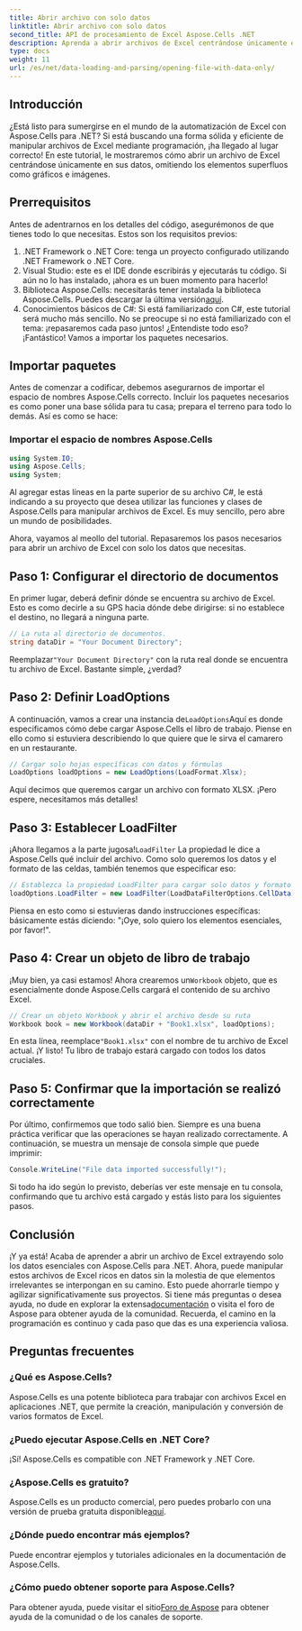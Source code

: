 ```yaml
---
title: Abrir archivo con solo datos
linktitle: Abrir archivo con solo datos
second_title: API de procesamiento de Excel Aspose.Cells .NET
description: Aprenda a abrir archivos de Excel centrándose únicamente en los datos con Aspose.Cells para .NET. Guía sencilla para desarrolladores de .NET para optimizar las operaciones de Excel.
type: docs
weight: 11
url: /es/net/data-loading-and-parsing/opening-file-with-data-only/
---
```

## Introducción
¿Está listo para sumergirse en el mundo de la automatización de Excel con Aspose.Cells para .NET? Si está buscando una forma sólida y eficiente de manipular archivos de Excel mediante programación, ¡ha llegado al lugar correcto! En este tutorial, le mostraremos cómo abrir un archivo de Excel centrándose únicamente en sus datos, omitiendo los elementos superfluos como gráficos e imágenes.
## Prerrequisitos
Antes de adentrarnos en los detalles del código, asegurémonos de que tienes todo lo que necesitas. Estos son los requisitos previos:
1. .NET Framework o .NET Core: tenga un proyecto configurado utilizando .NET Framework o .NET Core.
2. Visual Studio: este es el IDE donde escribirás y ejecutarás tu código. Si aún no lo has instalado, ¡ahora es un buen momento para hacerlo!
3.  Biblioteca Aspose.Cells: necesitarás tener instalada la biblioteca Aspose.Cells. Puedes descargar la última versión[aquí](https://releases.aspose.com/cells/net/).
4. Conocimientos básicos de C#: Si está familiarizado con C#, este tutorial será mucho más sencillo. No se preocupe si no está familiarizado con el tema: ¡repasaremos cada paso juntos!
¿Entendiste todo eso? ¡Fantástico! Vamos a importar los paquetes necesarios.
## Importar paquetes
Antes de comenzar a codificar, debemos asegurarnos de importar el espacio de nombres Aspose.Cells correcto. Incluir los paquetes necesarios es como poner una base sólida para tu casa; prepara el terreno para todo lo demás. Así es como se hace:
### Importar el espacio de nombres Aspose.Cells
```csharp
using System.IO;
using Aspose.Cells;
using System;
```
Al agregar estas líneas en la parte superior de su archivo C#, le está indicando a su proyecto que desea utilizar las funciones y clases de Aspose.Cells para manipular archivos de Excel. Es muy sencillo, pero abre un mundo de posibilidades.

Ahora, vayamos al meollo del tutorial. Repasaremos los pasos necesarios para abrir un archivo de Excel con solo los datos que necesitas.
## Paso 1: Configurar el directorio de documentos
En primer lugar, deberá definir dónde se encuentra su archivo de Excel. Esto es como decirle a su GPS hacia dónde debe dirigirse: si no establece el destino, no llegará a ninguna parte.
```csharp
// La ruta al directorio de documentos.
string dataDir = "Your Document Directory";
```
 Reemplazar`"Your Document Directory"` con la ruta real donde se encuentra tu archivo de Excel. Bastante simple, ¿verdad? 
## Paso 2: Definir LoadOptions
 A continuación, vamos a crear una instancia de`LoadOptions`Aquí es donde especificamos cómo debe cargar Aspose.Cells el libro de trabajo. Piense en ello como si estuviera describiendo lo que quiere que le sirva el camarero en un restaurante.
```csharp
// Cargar solo hojas específicas con datos y fórmulas
LoadOptions loadOptions = new LoadOptions(LoadFormat.Xlsx);
```
Aquí decimos que queremos cargar un archivo con formato XLSX. ¡Pero espere, necesitamos más detalles!
## Paso 3: Establecer LoadFilter
 ¡Ahora llegamos a la parte jugosa!`LoadFilter` La propiedad le dice a Aspose.Cells qué incluir del archivo. Como solo queremos los datos y el formato de las celdas, también tenemos que especificar eso:
```csharp
// Establezca la propiedad LoadFilter para cargar solo datos y formato de celda
loadOptions.LoadFilter = new LoadFilter(LoadDataFilterOptions.CellData);
```
Piensa en esto como si estuvieras dando instrucciones específicas: básicamente estás diciendo: "¡Oye, solo quiero los elementos esenciales, por favor!".
## Paso 4: Crear un objeto de libro de trabajo
 ¡Muy bien, ya casi estamos! Ahora crearemos un`Workbook` objeto, que es esencialmente donde Aspose.Cells cargará el contenido de su archivo Excel.
```csharp
// Crear un objeto Workbook y abrir el archivo desde su ruta
Workbook book = new Workbook(dataDir + "Book1.xlsx", loadOptions);
```
 En esta línea, reemplace`"Book1.xlsx"` con el nombre de tu archivo de Excel actual. ¡Y listo! Tu libro de trabajo estará cargado con todos los datos cruciales.
## Paso 5: Confirmar que la importación se realizó correctamente
Por último, confirmemos que todo salió bien. Siempre es una buena práctica verificar que las operaciones se hayan realizado correctamente. A continuación, se muestra un mensaje de consola simple que puede imprimir:
```csharp
Console.WriteLine("File data imported successfully!");
```
Si todo ha ido según lo previsto, deberías ver este mensaje en tu consola, confirmando que tu archivo está cargado y estás listo para los siguientes pasos.
## Conclusión
¡Y ya está! Acaba de aprender a abrir un archivo de Excel extrayendo solo los datos esenciales con Aspose.Cells para .NET. Ahora, puede manipular estos archivos de Excel ricos en datos sin la molestia de que elementos irrelevantes se interpongan en su camino. Esto puede ahorrarle tiempo y agilizar significativamente sus proyectos.
 Si tiene más preguntas o desea ayuda, no dude en explorar la extensa[documentación](https://reference.aspose.com/cells/net/) o visita el foro de Aspose para obtener ayuda de la comunidad. Recuerda, el camino en la programación es continuo y cada paso que das es una experiencia valiosa.
## Preguntas frecuentes
### ¿Qué es Aspose.Cells?
Aspose.Cells es una potente biblioteca para trabajar con archivos Excel en aplicaciones .NET, que permite la creación, manipulación y conversión de varios formatos de Excel.
### ¿Puedo ejecutar Aspose.Cells en .NET Core?
¡Sí! Aspose.Cells es compatible con .NET Framework y .NET Core.
### ¿Aspose.Cells es gratuito?
 Aspose.Cells es un producto comercial, pero puedes probarlo con una versión de prueba gratuita disponible[aquí](https://releases.aspose.com/).
### ¿Dónde puedo encontrar más ejemplos?
Puede encontrar ejemplos y tutoriales adicionales en la documentación de Aspose.Cells.
### ¿Cómo puedo obtener soporte para Aspose.Cells?
 Para obtener ayuda, puede visitar el sitio[Foro de Aspose](https://forum.aspose.com/c/cells/9) para obtener ayuda de la comunidad o de los canales de soporte.